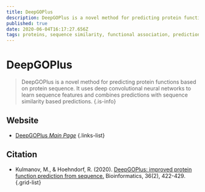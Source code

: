 ```yaml
---
title: DeepGOPlus
description: DeepGOPlus is a novel method for predicting protein functions based on protein sequence. It uses deep convolutional neural networks to learn sequence features and combines predictions with sequence similarity based predictions.
published: true
date: 2020-06-04T16:17:27.656Z
tags: proteins, sequence similarity, functional association, prediction
---
```


# DeepGOPlus

> DeepGOPlus is a novel method for predicting protein functions based on protein sequence. It uses deep convolutional neural networks to learn sequence features and combines predictions with sequence similarity based predictions.
{.is-info}

 

## Website 

- [DeepGOPlus *Main Page*](http://deepgoplus.bio2vec.net/deepgo/)
 {.links-list}

## Citation 

- Kulmanov, M., & Hoehndorf, R. (2020). [DeepGOPlus: improved protein function prediction from sequence.](https://academic.oup.com/bioinformatics/article/36/2/422/5539866) Bioinformatics, 36(2), 422-429.
{.grid-list}